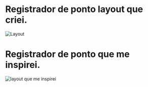 # Registrador de ponto layout que criei. 
![Layout](https://github.com/DurezahGeek/Registrador-de-ponto/assets/134101156/0df0b537-6aa9-430c-9d91-259d42e4cf85)

# Registrador de ponto que me inspirei. 
![layout que me inspirei](https://github.com/DurezahGeek/Registrador-de-ponto/assets/134101156/bd3fd63c-93b3-4ad3-9095-40e2adab232f)
